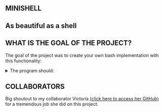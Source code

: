 ## MINISHELL
## As beautiful as a shell

## WHAT IS THE GOAL OF THE PROJECT?

The goal of the project was to create your own bash implementation with this
functionality: <details>
<summary>The program should: </summary>
  
• Display a prompt when waiting for a new command.

• Have a working history.

• Search and launch the right executable (based on the PATH variable or using a
relative or an absolute path).

• Avoid using more than one global variable to indicate a received signal. 

• Not interpret unclosed quotes or special characters such as \ (backslash) or ; (semicolon).

• Handle ’ (single quote) which should prevent the shell from interpreting the metacharacters in the quoted sequence.

• Handle " (double quote) which should prevent the shell from interpreting the metacharacters in the quoted sequence except for $ (dollar sign).

• Implement redirections:
  ◦ < should redirect input.
  ◦ > should redirect output.
  ◦ << should be given a delimiter, then read the input until a line containing the
  delimiter is seen. However, it doesn’t have to update the history.
  ◦ >> should redirect output in append mode.
  
• Implement pipes (| character). The output of each command in the pipeline is
connected to the input of the next command via a pipe.

• Handle environment variables ($ followed by a sequence of characters) which
should expand to their values.

• Handle $? which should expand to the exit status of the most recently executed
foreground pipeline.

• Handle ctrl-C, ctrl-D and ctrl-\ which should behave like in bash.

• In interactive mode:
  ◦ ctrl-C displays a new prompt on a new line.
  ◦ ctrl-D exits the shell.
  ◦ ctrl-\ does nothing.
  
• Your shell must implement the following builtins:
  ◦ echo with option -n
  ◦ cd with only a relative or absolute path
  ◦ pwd with no options
  ◦ export with no options
  ◦ unset with no options
  ◦ env with no options or arguments
  ◦ exit with no options
</details>

## COLLABORATORS

Big shoutout to my collaborator Victoria [(click here to access her GitHub)](https://github.com/Vikyssiko/) for a tremendous job she did on this project.

